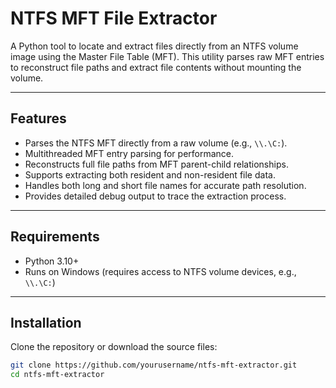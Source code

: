 # NTFS MFT File Extractor

A Python tool to locate and extract files directly from an NTFS volume image using the Master File Table (MFT). This utility parses raw MFT entries to reconstruct file paths and extract file contents without mounting the volume.

---

## Features

- Parses the NTFS MFT directly from a raw volume (e.g., `\\.\C:`).
- Multithreaded MFT entry parsing for performance.
- Reconstructs full file paths from MFT parent-child relationships.
- Supports extracting both resident and non-resident file data.
- Handles both long and short file names for accurate path resolution.
- Provides detailed debug output to trace the extraction process.

---

## Requirements

- Python 3.10+
- Runs on Windows (requires access to NTFS volume devices, e.g., `\\.\C:`)

---

## Installation

Clone the repository or download the source files:

```bash
git clone https://github.com/yourusername/ntfs-mft-extractor.git
cd ntfs-mft-extractor
